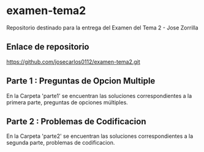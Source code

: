 # examen-tema2
Repositorio destinado para la entrega del Examen del Tema 2 - Jose Zorrilla

## Enlace de repositorio
https://github.com/josecarlos0112/examen-tema2.git

## Parte 1 : Preguntas de Opcion Multiple
En la Carpeta 'parte1' se encuentran las soluciones correspondientes a la primera parte, preguntas de opciones múltiples.

## Parte 2 : Problemas de Codificacion
En la Carpeta 'parte2' se encuentran las soluciones correspondientes a la segunda parte, problemas de codificacion.
